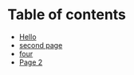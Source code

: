 # Table of contents

* [Hello](README.md)
* [second page](second-page.md)
* [four](four.md)
* [Page 2](page-2.md)
